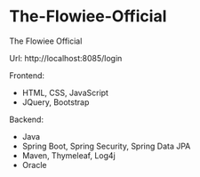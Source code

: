 # The-Flowiee-Official
The Flowiee Official

Url: http://localhost:8085/login

Frontend:
+ HTML, CSS, JavaScript
+ JQuery, Bootstrap

Backend:
+ Java
+ Spring Boot, Spring Security, Spring Data JPA
+ Maven, Thymeleaf, Log4j
+ Oracle

